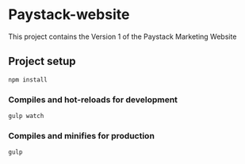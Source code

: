 # Paystack-website
This project contains the Version 1 of the Paystack Marketing Website


## Project setup
```
npm install
```

### Compiles and hot-reloads for development
```
gulp watch
```

### Compiles and minifies for production
```
gulp
```
